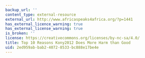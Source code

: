 ```yaml
---
backup_url: ''
content_type: external-resource
external_url: http://www.africaspeaks4africa.org/?p=1441
has_external_licence_warning: true
has_external_license_warning: true
is_broken: ''
license: https://creativecommons.org/licenses/by-nc-sa/4.0/
title: Top 10 Reasons Kony2012 Does More Harm than Good
uid: 2ed959ab-bab2-4072-8533-bc888e17be4e
---
```

